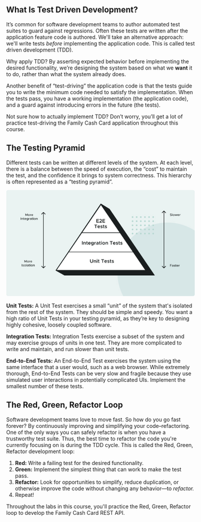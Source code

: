 ## What Is Test Driven Development?

It’s common for software development teams to author automated test suites to guard against regressions. Often these tests are written after the application feature code is authored. We'll take an alternative approach: we'll write tests _before_ implementing the application code. This is called test driven development (TDD).

Why apply TDD? By asserting expected behavior before implementing the desired functionality, we’re designing the system based on what we **want** it to do, rather than what the system already does.

Another benefit of “test-driving” the application code is that the tests guide you to write the minimum code needed to satisfy the implementation. When the tests pass, you have a working implementation (the application code), and a guard against introducing errors in the future (the tests).

Not sure how to actually implement TDD? Don’t worry, you’ll get a lot of practice test-driving the Family Cash Card application throughout this course.

## The Testing Pyramid

Different tests can be written at different levels of the system. At each level, there is a balance between the speed of execution, the “cost” to maintain the test, and the confidence it brings to system correctness. This hierarchy is often represented as a “testing pyramid”.

![The Testing Pyramid](https://raw.githubusercontent.com/spring-academy/spring-academy-assets/main/courses/course-spring-brasb-build-a-rest-api/test-pyramid.jpg)

**Unit Tests:** A Unit Test exercises a small “unit” of the system that's isolated from the rest of the system. They should be simple and speedy. You want a high ratio of Unit Tests in your testing pyramid, as they’re key to designing highly cohesive, loosely coupled software.

**Integration Tests:** Integration Tests exercise a subset of the system and may exercise groups of units in one test. They are more complicated to write and maintain, and run slower than unit tests.

**End-to-End Tests:** An End-to-End Test exercises the system using the same interface that a user would, such as a web browser. While extremely thorough, End-to-End Tests can be very slow and fragile because they use simulated user interactions in potentially complicated UIs. Implement the smallest number of these tests.

## The Red, Green, Refactor Loop

Software development teams love to move fast. So how do you go fast forever? By continuously improving and simplifying your code&ndash;refactoring. One of the only ways you can safely refactor is when you have a trustworthy test suite. Thus, the best time to refactor the code you're currently focusing on is during the TDD cycle. This is called the Red, Green, Refactor development loop:

1. **Red:** Write a failing test for the desired functionality.
1. **Green:** Implement the simplest thing that can work to make the test pass.
1. **Refactor:** Look for opportunities to simplify, reduce duplication, or otherwise improve the code without changing any behavior&mdash;to _refactor._
1. Repeat!

Throughout the labs in this course, you'll practice the Red, Green, Refactor loop to develop the Family Cash Card REST API.
